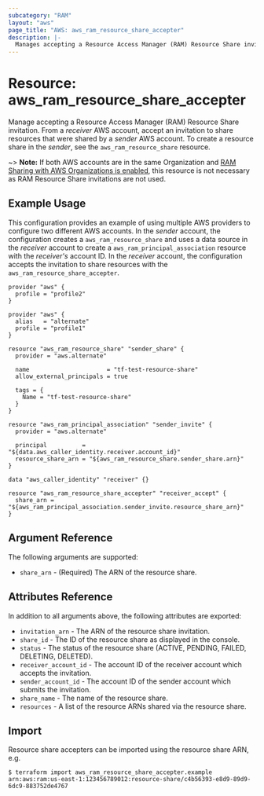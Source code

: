 ```yaml
---
subcategory: "RAM"
layout: "aws"
page_title: "AWS: aws_ram_resource_share_accepter"
description: |-
  Manages accepting a Resource Access Manager (RAM) Resource Share invitation.
---
```


# Resource: aws_ram_resource_share_accepter

Manage accepting a Resource Access Manager (RAM) Resource Share invitation. From a _receiver_ AWS account, accept an invitation to share resources that were shared by a _sender_ AWS account. To create a resource share in the _sender_, see the `aws_ram_resource_share` resource.

~> **Note:** If both AWS accounts are in the same Organization and [RAM Sharing with AWS Organizations is enabled](https://docs.aws.amazon.com/ram/latest/userguide/getting-started-sharing.html#getting-started-sharing-orgs), this resource is not necessary as RAM Resource Share invitations are not used.

## Example Usage

This configuration provides an example of using multiple AWS providers to configure two different AWS accounts. In the _sender_ account, the configuration creates a `aws_ram_resource_share` and uses a data source in the _receiver_ account to create a `aws_ram_principal_association` resource with the _receiver's_ account ID. In the _receiver_ account, the configuration accepts the invitation to share resources with the `aws_ram_resource_share_accepter`.

```hcl
provider "aws" {
  profile = "profile2"
}

provider "aws" {
  alias   = "alternate"
  profile = "profile1"
}

resource "aws_ram_resource_share" "sender_share" {
  provider = "aws.alternate"

  name                      = "tf-test-resource-share"
  allow_external_principals = true

  tags = {
    Name = "tf-test-resource-share"
  }
}

resource "aws_ram_principal_association" "sender_invite" {
  provider = "aws.alternate"

  principal          = "${data.aws_caller_identity.receiver.account_id}"
  resource_share_arn = "${aws_ram_resource_share.sender_share.arn}"
}

data "aws_caller_identity" "receiver" {}

resource "aws_ram_resource_share_accepter" "receiver_accept" {
  share_arn = "${aws_ram_principal_association.sender_invite.resource_share_arn}"
}
```

## Argument Reference

The following arguments are supported:

* `share_arn` - (Required) The ARN of the resource share.

## Attributes Reference

In addition to all arguments above, the following attributes are exported:

* `invitation_arn` - The ARN of the resource share invitation.
* `share_id` - The ID of the resource share as displayed in the console.
* `status` - The status of the resource share (ACTIVE, PENDING, FAILED, DELETING, DELETED).
* `receiver_account_id` - The account ID of the receiver account which accepts the invitation.
* `sender_account_id` - The account ID of the sender account which submits the invitation.
* `share_name` - The name of the resource share.
* `resources` - A list of the resource ARNs shared via the resource share.

## Import

Resource share accepters can be imported using the resource share ARN, e.g.

```
$ terraform import aws_ram_resource_share_accepter.example arn:aws:ram:us-east-1:123456789012:resource-share/c4b56393-e8d9-89d9-6dc9-883752de4767
```

